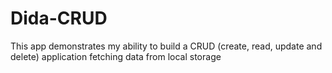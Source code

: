 # Dida-CRUD
This app demonstrates my ability to build a CRUD (create, read, update and delete) application fetching data from local storage
